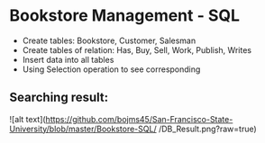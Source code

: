 # Bookstore Management - SQL
* Create tables: Bookstore, Customer, Salesman
* Create tables of relation: Has, Buy, Sell, Work, Publish, Writes
* Insert data into all tables
* Using Selection operation to see corresponding 

## Searching result:
![alt text](https://github.com/bojms45/San-Francisco-State-University/blob/master/Bookstore-SQL/
/DB_Result.png?raw=true)
